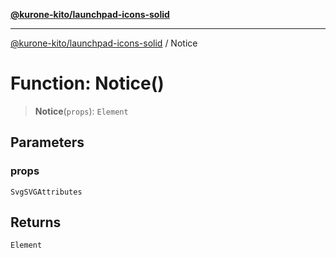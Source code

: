 [**@kurone-kito/launchpad-icons-solid**](../README.md)

***

[@kurone-kito/launchpad-icons-solid](../globals.md) / Notice

# Function: Notice()

> **Notice**(`props`): `Element`

## Parameters

### props

`SvgSVGAttributes`

## Returns

`Element`
